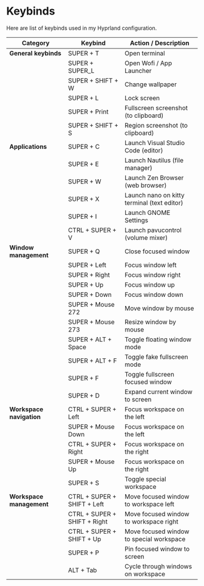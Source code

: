 # Keybinds

Here are list of keybinds used in my Hyprland configuration.

| Category                | Keybind                    | Action / Description                       |
|-------------------------|----------------------------|-------------------------------------------|
| **General keybinds**    | SUPER + T                  | Open terminal                             |
|                         | SUPER + SUPER_L            | Open Wofi / App Launcher                  |
|                         | SUPER + SHIFT + W          | Change wallpaper                          |
|                         | SUPER + L                  | Lock screen                              |
|                         | SUPER + Print              | Fullscreen screenshot (to clipboard)     |
|                         | SUPER + SHIFT + S          | Region screenshot (to clipboard)         |
| **Applications**        | SUPER + C                  | Launch Visual Studio Code (editor)       |
|                         | SUPER + E                  | Launch Nautilus (file manager)            |
|                         | SUPER + W                  | Launch Zen Browser (web browser)          |
|                         | SUPER + X                  | Launch nano on kitty terminal (text editor) |
|                         | SUPER + I                  | Launch GNOME Settings                     |
|                         | CTRL + SUPER + V           | Launch pavucontrol (volume mixer)         |
| **Window management**   | SUPER + Q                  | Close focused window                      |
|                         | SUPER + Left               | Focus window left                         |
|                         | SUPER + Right              | Focus window right                        |
|                         | SUPER + Up                 | Focus window up                          |
|                         | SUPER + Down               | Focus window down                        |
|                         | SUPER + Mouse 272          | Move window by mouse                      |
|                         | SUPER + Mouse 273          | Resize window by mouse                    |
|                         | SUPER + ALT + Space        | Toggle floating window mode               |
|                         | SUPER + ALT + F            | Toggle fake fullscreen mode               |
|                         | SUPER + F                  | Toggle fullscreen focused window          |
|                         | SUPER + D                  | Expand current window to screen           |
| **Workspace navigation**| CTRL + SUPER + Left        | Focus workspace on the left               |
|                         | SUPER + Mouse Down         | Focus workspace on the left               |
|                         | CTRL + SUPER + Right       | Focus workspace on the right              |
|                         | SUPER + Mouse Up           | Focus workspace on the right              |
|                         | SUPER + S                  | Toggle special workspace                   |
| **Workspace management**| CTRL + SUPER + SHIFT + Left| Move focused window to workspace left     |
|                         | CTRL + SUPER + SHIFT + Right| Move focused window to workspace right    |
|                         | CTRL + SUPER + SHIFT + Up | Move focused window to special workspace  |
|                         | SUPER + P                  | Pin focused window to screen               |
|                         | ALT + Tab                  | Cycle through windows on workspace         |